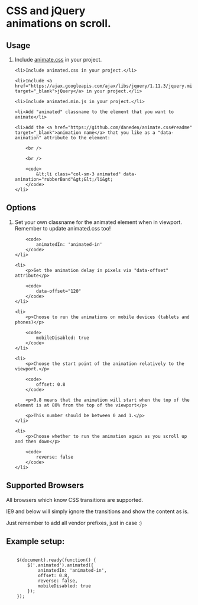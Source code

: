 <h1>CSS and jQuery <br />animations on scroll.</h1>

<h2>Usage</h2>

<ol>
	<li>Include <a href="https://daneden.github.io/animate.css/" target="_blank">animate.css</a> in your project.</li>

	<li>Include animated.css in your project.</li>
	
	<li>Include <a href="https://ajax.googleapis.com/ajax/libs/jquery/1.11.3/jquery.min.js" target="_blank">jQuery</a> in your project.</li>
	
	<li>Include animated.min.js in your project.</li>
	
	<li>Add "animated" classname to the element that you want to animate</li>

	<li>Add the <a href="https://github.com/daneden/animate.css#readme" target="_blank">animation name</a> that you like as a "data-animation" attribute to the element: 

		<br />

		<br />

		<code>
			&lt;li class="col-sm-3 animated" data-animation="rubberBand"&gt;&lt;/li&gt;
		</code>
	</li>
</ol>

<h2>Options</h2>

<ol>
	<li>
		<p>Set your own classname for the animated element when in viewport. Remember to update animated.css too!</p>

		<code>
			animatedIn: 'animated-in'
		</code>
	</li>

	<li>
		<p>Set the animation delay in pixels via "data-offset" attribute</p>

		<code>
			data-offset="120"
		</code>
	</li>

	<li>
		<p>Choose to run the animations on mobile devices (tablets and phones)</p>

		<code>
			mobileDisabled: true
		</code>
	</li>

	<li>
		<p>Choose the start point of the animation relatively to the viewport.</p>

		<code>
			offset: 0.8
		</code>

		<p>0.8 means that the animation will start when the top of the element is at 80% from the top of the viewport</p>

		<p>This number should be between 0 and 1.</p>
	</li>

	<li>
		<p>Choose whether to run the animation again as you scroll up and then down</p>

		<code>
			reverse: false
		</code>
	</li>
</ol>

<h2>Supported Browsers</h2>

<p>All browsers which know CSS transitions are supported.</p>

<p>IE9 and below will simply ignore the transitions and show the content as is.</p>

<p>Just remember to add all vendor prefixes, just in case :)</p>

<h2>Example setup:</h2>

<code>
	$(document).ready(function() {
		$('.animated').animated({
			animatedIn: 'animated-in',
			offset: 0.8,
			reverse: false,
			mobileDisabled: true
		});
	});
</code>